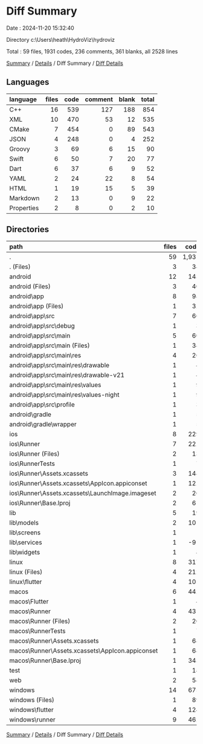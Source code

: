 # Diff Summary

Date : 2024-11-20 15:32:40

Directory c:\\Users\\heath\\HydroViz\\hydroviz

Total : 59 files,  1931 codes, 236 comments, 361 blanks, all 2528 lines

[Summary](results.md) / [Details](details.md) / Diff Summary / [Diff Details](diff-details.md)

## Languages
| language | files | code | comment | blank | total |
| :--- | ---: | ---: | ---: | ---: | ---: |
| C++ | 16 | 539 | 127 | 188 | 854 |
| XML | 10 | 470 | 53 | 12 | 535 |
| CMake | 7 | 454 | 0 | 89 | 543 |
| JSON | 4 | 248 | 0 | 4 | 252 |
| Groovy | 3 | 69 | 6 | 15 | 90 |
| Swift | 6 | 50 | 7 | 20 | 77 |
| Dart | 6 | 37 | 6 | 9 | 52 |
| YAML | 2 | 24 | 22 | 8 | 54 |
| HTML | 1 | 19 | 15 | 5 | 39 |
| Markdown | 2 | 13 | 0 | 9 | 22 |
| Properties | 2 | 8 | 0 | 2 | 10 |

## Directories
| path | files | code | comment | blank | total |
| :--- | ---: | ---: | ---: | ---: | ---: |
| . | 59 | 1,931 | 236 | 361 | 2,528 |
| . (Files) | 3 | 34 | 22 | 15 | 71 |
| android | 12 | 143 | 57 | 26 | 226 |
| android (Files) | 3 | 40 | 0 | 9 | 49 |
| android\\app | 8 | 98 | 57 | 16 | 171 |
| android\\app (Files) | 1 | 32 | 6 | 7 | 45 |
| android\\app\\src | 7 | 66 | 51 | 9 | 126 |
| android\\app\\src\\debug | 1 | 3 | 4 | 1 | 8 |
| android\\app\\src\\main | 5 | 60 | 43 | 7 | 110 |
| android\\app\\src\\main (Files) | 1 | 34 | 11 | 1 | 46 |
| android\\app\\src\\main\\res | 4 | 26 | 32 | 6 | 64 |
| android\\app\\src\\main\\res\\drawable | 1 | 4 | 7 | 2 | 13 |
| android\\app\\src\\main\\res\\drawable-v21 | 1 | 4 | 7 | 2 | 13 |
| android\\app\\src\\main\\res\\values | 1 | 9 | 9 | 1 | 19 |
| android\\app\\src\\main\\res\\values-night | 1 | 9 | 9 | 1 | 19 |
| android\\app\\src\\profile | 1 | 3 | 4 | 1 | 8 |
| android\\gradle | 1 | 5 | 0 | 1 | 6 |
| android\\gradle\\wrapper | 1 | 5 | 0 | 1 | 6 |
| ios | 8 | 229 | 4 | 13 | 246 |
| ios\\Runner | 7 | 222 | 2 | 9 | 233 |
| ios\\Runner (Files) | 2 | 13 | 0 | 3 | 16 |
| ios\\RunnerTests | 1 | 7 | 2 | 4 | 13 |
| ios\\Runner\\Assets.xcassets | 3 | 148 | 0 | 4 | 152 |
| ios\\Runner\\Assets.xcassets\\AppIcon.appiconset | 1 | 122 | 0 | 1 | 123 |
| ios\\Runner\\Assets.xcassets\\LaunchImage.imageset | 2 | 26 | 0 | 3 | 29 |
| ios\\Runner\\Base.lproj | 2 | 61 | 2 | 2 | 65 |
| lib | 5 | 19 | 1 | 4 | 24 |
| lib\\models | 2 | 101 | 3 | 19 | 123 |
| lib\\screens | 1 | 1 | 0 | 0 | 1 |
| lib\\services | 1 | -91 | -3 | -17 | -111 |
| lib\\widgets | 1 | 8 | 1 | 2 | 11 |
| linux | 8 | 317 | 33 | 88 | 438 |
| linux (Files) | 4 | 212 | 24 | 61 | 297 |
| linux\\flutter | 4 | 105 | 9 | 27 | 141 |
| macos | 6 | 442 | 5 | 16 | 463 |
| macos\\Flutter | 1 | 4 | 3 | 4 | 11 |
| macos\\Runner | 4 | 431 | 0 | 8 | 439 |
| macos\\Runner (Files) | 2 | 20 | 0 | 6 | 26 |
| macos\\RunnerTests | 1 | 7 | 2 | 4 | 13 |
| macos\\Runner\\Assets.xcassets | 1 | 68 | 0 | 1 | 69 |
| macos\\Runner\\Assets.xcassets\\AppIcon.appiconset | 1 | 68 | 0 | 1 | 69 |
| macos\\Runner\\Base.lproj | 1 | 343 | 0 | 1 | 344 |
| test | 1 | 18 | 5 | 5 | 28 |
| web | 2 | 54 | 15 | 6 | 75 |
| windows | 14 | 675 | 94 | 188 | 957 |
| windows (Files) | 1 | 89 | 0 | 20 | 109 |
| windows\\flutter | 4 | 124 | 9 | 29 | 162 |
| windows\\runner | 9 | 462 | 85 | 139 | 686 |

[Summary](results.md) / [Details](details.md) / Diff Summary / [Diff Details](diff-details.md)